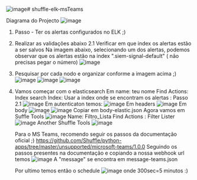 ![image](https://github.com/user-attachments/assets/363c7705-d6b4-44af-9af8-f92cd49fa47b)# shuffle-elk-msTeams

Diagrama do Projecto
![image](https://github.com/user-attachments/assets/5dc1b9d0-301d-4055-a0b0-0b3b8a71a80e)
1. Passo - Ter os alertas configurados no ELK ;)
2. Realizar as validações abaixo
2.1 Verificar em que index os alertas estão a ser salvos
   Na imagem abaixo, selecionando um dos alertas, podemos observar que os alertas estão na index ".siem-signal-default" ( não precisas pegar o número)
   ![image](https://github.com/user-attachments/assets/c3488e20-ac7b-4813-9c66-c19dc5569295)
4. Pesquisar por cada nodo e organizar conforme a imagem acima ;)
   ![image](https://github.com/user-attachments/assets/4305f946-ca76-43ef-b9af-f2e5286fb8e9)
   ![image](https://github.com/user-attachments/assets/74740a22-bfa1-4c01-8996-7331506f2361)
   ![image](https://github.com/user-attachments/assets/3c22571e-af3f-4aa7-af00-c5a76cf5537d)
5. Vamos começar com o elasticsearch
   Em name: teu nome
   Find Actions: Index search
   Index: Usar a index onde se encontram os alertas : Passo 2.1
   ![image](https://github.com/user-attachments/assets/ffda3985-1b7b-4420-bfba-362414ee3a2c)
   Em autenticaton temos:
   ![image](https://github.com/user-attachments/assets/43938bb8-ba38-4925-bd54-757a2a95e6b3)
   Em headers
   ![image](https://github.com/user-attachments/assets/fa4c22a7-b922-4ae2-8503-95f92274d0a0)
   Em body
   ![image](https://github.com/user-attachments/assets/16eb7db9-2e7c-408c-b6c6-e5d033ba400d)
   ![image](https://github.com/user-attachments/assets/1edb577f-cc7c-426a-a5b1-ac9018303b2d)
   Copiar em body-elastic.json
   Agora vamos em Suffle Tools
   ![image](https://github.com/user-attachments/assets/7a69bf4e-df90-4d25-8c3d-a05767751682)
   Name: Filtro_Lista
   Find Actions : Filter Lister
   ![image](https://github.com/user-attachments/assets/5cc1c546-f6c3-44c4-b17b-0c7b4ae0dab5)
   Another Shuffle Tools
   ![image](https://github.com/user-attachments/assets/89f17697-a3c4-42f4-bc5d-507a7277bcf3)

   Para o MS Teams, recomendo seguir os passos da documentação oficial ;)
   https://github.com/Shuffle/python-apps/tree/master/unsupported/microsoft-teams/1.0.0
   Seguindo os passos presentes na documentação e copiando a nossa webhook url temos
   ![image](https://github.com/user-attachments/assets/433f6dd5-1cbe-47b8-8dc4-8890671f88a1)
   A "message" se encontra em message-teams.json
   
   Por ultimo temos então o schedule
   ![image](https://github.com/user-attachments/assets/d60f8c23-a40b-404b-a47f-4f3f0fa6f752)
   onde 300sec=5 minutos :)
   


   

   




   





   
